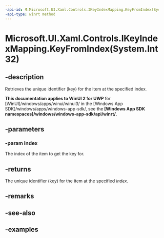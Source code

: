 ```yaml
---
-api-id: M:Microsoft.UI.Xaml.Controls.IKeyIndexMapping.KeyFromIndex(System.Int32)
-api-type: winrt method
---
```


# Microsoft.UI.Xaml.Controls.IKeyIndexMapping.KeyFromIndex(System.Int32)

<!--
public string KeyFromIndex (int index);
-->

## -description

Retrieves the unique identifier (key) for the item at the specified index.

**This documentation applies to WinUI 2 for UWP** for [WinUI]/windows/apps/winui/winui3/ in the [Windows App SDK]/windows/apps/windows-app-sdk/, see the **[Windows App SDK namespaces]/windows/windows-app-sdk/api/winrt/**.

## -parameters

### -param index

The index of the item to get the key for.

## -returns

The unique identifier (key) for the item at the specified _index_.

## -remarks

## -see-also

## -examples

